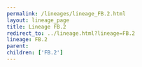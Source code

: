 ```yaml
---
permalink: /lineages/lineage_FB.2.html
layout: lineage_page
title: Lineage FB.2
redirect_to: ../lineage.html?lineage=FB.2
lineage: FB.2
parent: 
children: ['FB.2']
---
```

